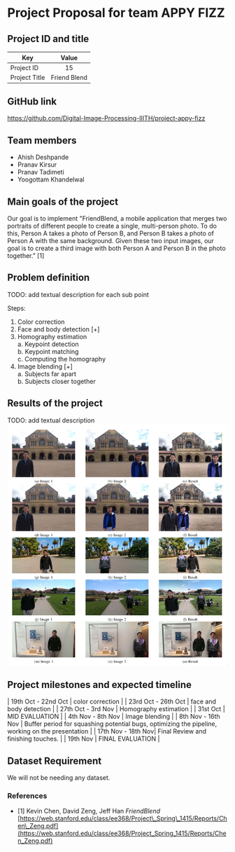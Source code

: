 # Project Proposal for team APPY FIZZ

## Project ID and title
| Key | Value |
| --- | :---: |
| Project ID |15 |
| Project Title | Friend Blend |

## GitHub link
https://github.com/Digital-Image-Processing-IIITH/project-appy-fizz

## Team members
 - Ahish Deshpande
 - Pranav Kirsur
 - Pranav Tadimeti
 - Yoogottam Khandelwal

## Main goals of the project
Our goal is to implement "FriendBlend, a mobile application that merges two portraits of different people to create a single, multi-person photo. To do this, Person A takes a photo of Person B, and Person B takes a photo of Person A with the same background.  Given these two input images, our goal is to create a third image with both Person A and Person B in the photo together." [1]

## Problem definition
TODO: add textual description for each sub point

Steps:
1. Color correction
2. Face and body detection [+]
3. Homography estimation  
  a. Keypoint detection  
  b. Keypoint matching  
  c. Computing the homography
4. Image blending [+]  
  a. Subjects far apart  
  b. Subjects closer together

## Results of the project
TODO: add textual description
![Results from the paper](./images/results-paper.png)

## Project milestones and expected timeline
| 19th Oct - 22nd Oct | color correction |
| 23rd Oct - 26th Oct | face and body detection |
| 27th Oct - 3rd Nov | Homography estimation |
| 31st Oct | MID EVALUATION |
| 4th Nov - 8th Nov | Image blending |
| 8th Nov - 16th Nov | Buffer period for squashing potential bugs, optimizing the pipeline, working on the presentation |
| 17th Nov - 18th Nov| Final Review and finishing touches. |
| 19th Nov | FINAL EVALUATION |


## Dataset Requirement
We will not be needing any dataset.

### References
 - [1]  Kevin Chen, David Zeng, Jeff Han _FriendBlend_  
[https://web.stanford.edu/class/ee368/Project\_Spring\_1415/Reports/Chen\_Zeng.pdf](https://web.stanford.edu/class/ee368/Project_Spring_1415/Reports/Chen_Zeng.pdf)
